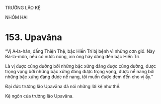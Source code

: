 TRƯỞNG LÃO KỆ

NHÓM HAI

# 153. Upavāna

“Vị A-la-hán, đấng Thiện Thệ, bậc Hiền Trí bị bệnh vì những cơn gió. Này Bà-la-môn, nếu có nước nóng, xin ông hãy dâng đến bậc Hiền Trí.

Là vị được cúng dường bởi những bậc xứng đáng được cúng dường, được trọng vọng bởi những bậc xứng đáng được trọng vọng, được nể nang bởi những bậc xứng đáng được nể nang, tôi muốn được đem đến cho vị ấy.”

Đại đức trưởng lão Upavāna đã nói những lời kệ như thế.

Kệ ngôn của trưởng lão Upavāna.
